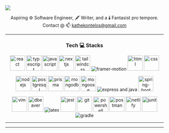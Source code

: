<!-- 
  <style>
@media (min-width: 768px) {
  .tech-grid {
    display: grid;
    grid: repeat(1, 80px) / auto-flow;
  }
}
    @media (max-width: 768px) {
      .test-size {
        font-size: 0.75rem;
        line-height: 1rem;
      }
    }
  </style>
  -->
  <img src="https://capsule-render.vercel.app/api?type=waving&color=90:0D1117,80:181A2A&height=67&section=header&text=Yo&fontColor=221C35&fontSize=70&animation=twinkling&fontAlignY=50&fontAlign=50&stroke=FFFFFF&strokeWidth=0.7&reversal=true" />

  <p align="center">
    Aspiring ⚙️ Software Engineer, 🖋️ Writer, and a 🕯️ Fantasist pro tempore.<br>
    <!-- Rising through ideas 🕵️ <del>not clones</del>.<br> -->
    Contact @ 📫 <a href="mailto:kathekontelos@gmail.com">kathekontelos@gmail.com</a>
  </p> 

  ---
  ### <p align="center">Tech :computer: Stacks</p>
  <p align="center">
    <img src="https://cdn.jsdelivr.net/gh/devicons/devicon@latest/icons/react/react-original.svg" alt="react" width=48 height=48 />
    <img src="https://cdn.jsdelivr.net/gh/devicons/devicon@latest/icons/typescript/typescript-original.svg" alt="typescript" width=48 height=48/>
    <img src="https://cdn.jsdelivr.net/gh/devicons/devicon@latest/icons/javascript/javascript-original.svg" alt="javascript" width=48 height=48/>
    <img src="https://cdn.jsdelivr.net/gh/devicons/devicon@latest/icons/nextjs/nextjs-original.svg" alt="nextjs" width=48 height=48/>
    <img src="https://cdn.jsdelivr.net/gh/devicons/devicon@latest/icons/tailwindcss/tailwindcss-original.svg" alt="tailwindcss" width=48 height=48/>
    <!-- <img src="https://cdn.jsdelivr.net/gh/devicons/devicon@latest/icons/framermotion/framermotion-original.svg" width=48 height=48/> -->
    <img src="https://simpleskill.icons.workers.dev/svg?i=framer" alt="framer-motion" />
    <img src="https://cdn.jsdelivr.net/gh/devicons/devicon@latest/icons/html5/html5-original.svg" alt="html" width=48 height=48/>
    <img src="https://cdn.jsdelivr.net/gh/devicons/devicon@latest/icons/css3/css3-original.svg" alt="css" width=48 height=48/>
  </p>
  <p align="center">
    <img src="https://cdn.jsdelivr.net/gh/devicons/devicon@latest/icons/nodejs/nodejs-original.svg" alt="nodejs" width=48 height=48/>
    <img src="https://cdn.jsdelivr.net/gh/devicons/devicon@latest/icons/postgresql/postgresql-original.svg" alt="postgresql" width=48 height=48/>
    <img src="https://cdn.jsdelivr.net/gh/devicons/devicon@latest/icons/prisma/prisma-original.svg" alt="prisma" width=48 height=48/>
    <!-- <img src="https://cdn.jsdelivr.net/gh/devicons/devicon@latest/icons/graphql/graphql-plain.svg" alt="graphql" width=48 height=48/> -->
    <img src="https://cdn.jsdelivr.net/gh/devicons/devicon@latest/icons/mongodb/mongodb-original.svg" alt="mongodb" width=48 height=48/>
    <img src="https://cdn.jsdelivr.net/gh/devicons/devicon@latest/icons/mongoose/mongoose-original.svg" alt="mongoose" width=48 height=48/>
    <!-- <img src="https://cdn.jsdelivr.net/gh/devicons/devicon@latest/icons/express/express-original.svg" width=48 height=48/> -->
    <img src="https://skillicons.dev/icons?i=express,java" alt="express and java" />
    <img src="https://cdn.jsdelivr.net/gh/devicons/devicon@latest/icons/spring/spring-original.svg" alt="spring-boot" width=48 height=48/>

  </p>
  <p align="center">
    <img src="https://cdn.jsdelivr.net/gh/devicons/devicon@latest/icons/vim/vim-original.svg" alt="vim" width=48 height=48/>
    <img src="https://cdn.jsdelivr.net/gh/devicons/devicon@latest/icons/dbeaver/dbeaver-original.svg" alt="dbeaver" width=48 height=48/>
    <!-- <img src="https://cdn.jsdelivr.net/gh/devicons/devicon@latest/icons/latex/latex-original.svg" width=48 height=48/> -->
    <img src="https://skillicons.dev/icons?i=latex" alt="latex" />
    <img src="https://cdn.jsdelivr.net/gh/devicons/devicon@latest/icons/jest/jest-plain.svg" alt="jest" width=48 height=48/>
    <img src="https://cdn.jsdelivr.net/gh/devicons/devicon@latest/icons/git/git-original.svg" alt="git" width=48 height=48/>
    <img src="https://cdn.jsdelivr.net/gh/devicons/devicon@latest/icons/powershell/powershell-original.svg" alt="powershell" width=48 height=48/>
    <img src="https://cdn.jsdelivr.net/gh/devicons/devicon@latest/icons/postman/postman-original.svg" alt="postman" width=48 height=48/>
    <img src="https://cdn.jsdelivr.net/gh/devicons/devicon@latest/icons/netlify/netlify-original.svg" alt="netlify" width=48 height=48/>
    <img src="https://cdn.jsdelivr.net/gh/devicons/devicon@latest/icons/junit/junit-original.svg" alt="junit" width=48 height=48 />
    <img src="https://skillicons.dev/icons?i=gradle" alt="gradle" />
  </p>
  <!-- 
    <p align="center">
    <img src="https://github-readme-tech-stack.vercel.app/api/cards?title=Frontend&align=center&titleAlign=center&fontFamily=Sono&fontSize=18&lineCount=1&hideBg=true&showBorder=false&theme=tokyonight&gap=4&width=800&bg=%23131422&badge=%231D1E33&border=%231D1E33&titleColor=%2370A6FD&line1=react%2Creact%2C58a6ff%3BTypeScript%2Ctypescript%2C3178C6%3BJavaScript%2Cjavascript%2CF7DF1E%3Bnextdotjs%2Cnext%2Cffffff%3Btailwindcss%2CTailwind%2C06B6D4%3Bhtml5%2Chtml%2CE34F26%3Bcss3%2Ccss%2C1572B6%3B" alt="Frontend">
    <img src="https://github-readme-tech-stack.vercel.app/api/cards?title=Backend&align=center&titleAlign=center&fontFamily=Sono&fontSize=18&lineCount=1&hideBg=true&showBorder=false&theme=merko&gap=4&width=600&bg=%23030603&badge=%230B170B&border=%230B170B&titleColor=%23ACD300&line1=express%2Cexpress%2Cffffff%3Bnodedotjs%2Cnode%2C339933%3Bmongodb%2Cmongo%2C47A188%3Bmongoose%2Cmongoose%2C860000%3B" alt="Backend">
    <img src="https://github-readme-tech-stack.vercel.app/api/cards?title=Devtools&align=center&titleAlign=center&fontFamily=Sono&fontSize=18&lineCount=1&hideBg=true&showBorder=false&theme=nord&gap=4&width=640&bg=%232a313e&badge=%23343C4D&border=%23343C4D&titleColor=%2382a2c2&line1=vim%2Cvim%2C019733%3Bpowershell%2Cpwsh%2C5391FE%3Blatex%2Clatex%2C008080%3Bgit%2Cgit%2CF05032%3Bjest%2Cjest%2CC21325%3Bpostman%2Cpostman%2CFF6C37%3Bnetlify%2Cnetlify%2C00C7B7%3B" alt="Devtools">
    </p>
  -->

  <!-- 
    ![Frontend](https://github-readme-tech-stack.vercel.app/api/cards?title=Frontend&align=center&titleAlign=center&fontFamily=Sono&fontSize=18&lineCount=1&hideBg=true&showBorder=false&theme=tokyonight&gap=4&width=600&bg=%23131422&badge=%231D1E33&border=%231D1E33&titleColor=%2370A6FD&line1=react%2Creact%2C58a6ff%3BJavaScript%2Cjavascript%2CF7DF1E%3Bnextdotjs%2Cnext%2Cffffff%3Btailwindcss%2CTailwind%2C06B6D4%3Bhtml5%2Chtml%2CE34F26%3Bcss3%2Ccss%2C1572B6%3B)
    ![Backend](https://github-readme-tech-stack.vercel.app/api/cards?title=Backend&align=center&titleAlign=center&fontFamily=Sono&fontSize=18&lineCount=1&hideBg=true&showBorder=false&theme=merko&gap=4&width=600&bg=%23030603&badge=%230B170B&border=%230B170B&titleColor=%23ACD300&line1=express%2Cexpress%2Cffffff%3Bnodedotjs%2Cnode%2C339933%3Bmongodb%2Cmongo%2C47A188%3Bmongoose%2Cmongoose%2C860000%3B)
    ![Devtools](https://github-readme-tech-stack.vercel.app/api/cards?title=Devtools&align=center&titleAlign=center&fontFamily=Sono&fontSize=18&lineCount=1&hideBg=true&showBorder=false&theme=nord&gap=4&width=640&bg=%232a313e&badge=%23343C4D&border=%23343C4D&titleColor=%2382a2c2&line1=vim%2Cvim%2C019733%3Bpowershell%2Cpwsh%2C5391FE%3Blatex%2Clatex%2C008080%3Bgit%2Cgit%2CF05032%3Bjest%2Cjest%2CC21325%3Bpostman%2Cpostman%2CFF6C37%3Bnetlify%2Cnetlify%2C00C7B7%3B)
  -->
  ---
  ---
  <!-- ><p align="center">
   >  <a href="https://github.com/anuraghazra/github-readme-stats">
   >    <img align="center" src="https://github-readme-stats.vercel.app/api/top-langs/?username=kxzeno&layout=pie" alt="Top Languages" />
   >  </a>
  </p> --> 
  <!-- 
    <img src="https://skillicons.dev/icons?i=ts" width="42" height="42"/>&nbsp
    <img src="https://skillicons.dev/icons?i=electron" width="42" height="42"/>
    <img src="https://skillicons.dev/icons?i=graphql" width="42" height="42"/>&nbsp

    [![Readme Card](https://github-readme-stats.vercel.app/api/pin/?username=KXzeno&repo=karnovah)](https://github.com/KXzeno/karnovah?theme=blue_navy&show_owner=true)
    [![Readme Card](https://github-readme-stats.vercel.app/api/pin/?username=KXzeno&repo=adk)](https://github.com/KXzeno/adk?theme=blue_navy&show_owner=true)
  -->

